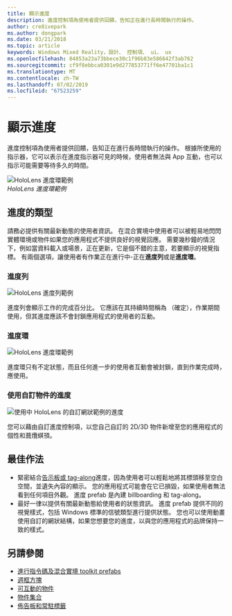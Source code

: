 ```yaml
---
title: 顯示進度
description: 進度控制項為使用者提供回饋，告知正在進行長時間執行的操作。
author: cre8ivepark
ms.author: dongpark
ms.date: 03/21/2018
ms.topic: article
keywords: Windows Mixed Reality，設計、 控制項、 ui、 ux
ms.openlocfilehash: 84853a23a73bbece30c1f96b83e586642f3ab762
ms.sourcegitcommit: cf9f8ebbca0301e9d277853771ff6e47701ba1c1
ms.translationtype: MT
ms.contentlocale: zh-TW
ms.lasthandoff: 07/02/2019
ms.locfileid: "67523259"
---
```

# <a name="displaying-progress"></a>顯示進度

進度控制項為使用者提供回饋，告知正在進行長時間執行的操作。 根據所使用的指示器，它可以表示在進度指示器可見的時候，使用者無法與 App 互動，也可以指示可能需要等待多久的時間。

![HoloLens 進度環範例](images/HoloLens2_Loader.gif)<br>
*HoloLens 進度環範例*

## <a name="types-of-progress"></a>進度的類型

請務必提供有關最新動態的使用者資訊。 在混合實境中使用者可以被輕易地閃閃實體環境或物件如果您的應用程式不提供良好的視覺回應。 需要幾秒鐘的情況下，例如當資料載入或場景，正在更新，它是個不錯的主意，若要顯示的視覺指標。 有兩個選項，讓使用者有作業正在進行中-正在**進度列**或是**進度環**。

### <a name="progress-bar"></a>進度列

![HoloLens 進度列範例](images/640px-progressbar.jpg)

進度列會顯示工作的完成百分比。 它應該在其持續時間稱為 （確定），作業期間使用，但其進度應該不會封鎖應用程式的使用者的互動。

### <a name="progress-ring"></a>進度環

![HoloLens 進度環範例](images/640px-progressring.jpg)

進度環只有不定狀態，而且任何進一步的使用者互動會被封鎖，直到作業完成時，應使用。

### <a name="progress-with-a-custom-object"></a>使用自訂物件的進度

![使用中 HoloLens 的自訂網狀範例的進度](images/640px-progresscustom.jpg)

您可以藉由自訂進度控制項，以您自己自訂的 2D/3D 物件新增至您的應用程式的個性和葺爦蜞頇。

## <a name="best-practices"></a>最佳作法
* 緊密結合[告示板或 tag-along](billboarding-and-tag-along.md)進度，因為使用者可以輕鬆地將其標頭移至空白空間，並遺失內容的顯示。 您的應用程式可能會在它已損毀，如果使用者無法看到任何項目外觀。 進度 prefab 是內建 billboarding 和 tag-along。
* 最好一律以提供有關最新動態給使用者的狀態資訊。 進度 prefab 提供不同的視覺樣式，包括 Windows 標準的信號類型進行提供狀態。 您也可以使用動畫使用自訂的網狀結構，如果您想要您的進度，以與您的應用程式的品牌保持一致的樣式。

## <a name="see-also"></a>另請參閱
* [進行指令碼及混合實境 toolkit prefabs](https://github.com/microsoft/MixedRealityToolkit-Unity/tree/mrtk_development/Assets/MixedRealityToolkit.SDK/Features/UX/Prefabs/Loader)
* [週框方塊](app-bar-and-bounding-box.md)
* [可互動的物件](interactable-object.md)
* [物件集合](object-collection.md)
* [佈告板和常駐標籤](billboarding-and-tag-along.md)
